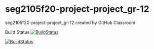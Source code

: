 # seg2105f20-project-project_gr-12
seg2105f20-project-project_gr-12 created by GitHub Classroom

Build Status [![BuildStatus](https://circleci.com/gh/SEG2105-uottawa/seg2105f20-project-project_gr-12/README.png?branch=master)](https://circleci.com/gh/SEG2105-uottawa/seg2105f20-project-project_gr-12)

[![BuildStatus](https://circleci.com/gh/SEG2105-uottawa/seg2105f20-project-project_gr-12.svg?style=svg&circle-token=e2940850ad397d6eb6267859ff36b39789150237)](https://circleci.com/gh/SEG2105-uottawa/seg2105f20-project-project_gr-12)
